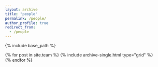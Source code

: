 ```yaml
---
layout: archive
title: "people"
permalink: /people/
author_profile: true
redirect_from:
  - /people
---
```


{% include base_path %}

{% for post in site.team %}
  {% include archive-single.html type="grid" %}
{% endfor %}
